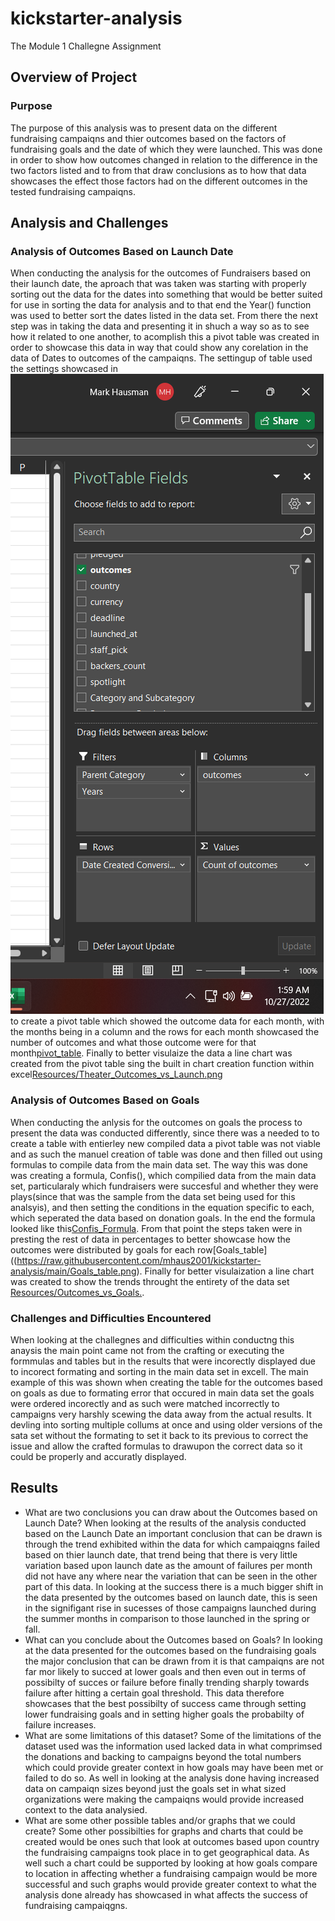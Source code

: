 # kickstarter-analysis
The Module 1 Challegne Assignment 
## Overview of Project

### Purpose
The purpose of this analysis was to present data on the different fundraising campaiqns and thier outcomes based on the factors of fundraising goals and the date of which they were launched. This was done in order to show how outcomes changed in relation to the difference in the two factors listed and to from that draw conclusions as to how that data showcases the effect those factors had on the different outcomes in the tested fundraising campaiqns.
## Analysis and Challenges

### Analysis of Outcomes Based on Launch Date
When conducting the analysis for the outcomes of Fundraisers based on their launch date, the aproach that was taken was starting with properly sorting out the data for the dates into something that would be better suited for use in sorting the data for analysis and to that end the Year() function was used to better sort the dates listed in the data set. From there the next step was in taking the data and presenting it in shuch a way so as to see how it related to one another, to acomplish this a pivot table was created in order to showcase this data in way that could show any corelation in the data of Dates to outcomes of the campaiqns. The settingup of table used the settings showcased in![pivot_table_fields](https://raw.githubusercontent.com/mhaus2001/kickstarter-analysis/main/pivot_table_fields.png) to create a pivot table which showed the outcome data for each month, with the months being in a column and the rows for each month showcased the number of outcomes and what those outcome were for that month[pivot_table](https://raw.githubusercontent.com/mhaus2001/kickstarter-analysis/main/pivot_table.png). Finally to better visulaize the data a line chart was created from the pivot table sing the built in chart creation function within excel[Resources/Theater_Outcomes_vs_Launch.png](https://raw.githubusercontent.com/mhaus2001/kickstarter-analysis/resources/Resources/Theater_Outcomes_vs_Launch.png)
### Analysis of Outcomes Based on Goals
When conducting the anlysis for the outcomes on goals the process to present the data was conducted differently, since there was a needed to to create a table with entierley new compiled data a pivot table was not viable and as such the manuel creation of table was done and then filled out using formulas to compile data from the main data set. The way this was done was creating a formula, Confis(), which compilied data from the main data set, particularaly which fundraisers were succesful and whether they were plays(since that was the sample from the data set being used for this analsyis), and then setting the conditions in the equation specific to each, which seperated the data based on donation goals. In the end the formula looked like this[Confis_Formula](https://raw.githubusercontent.com/mhaus2001/kickstarter-analysis/main/Confis_Formula.png). From that point the steps taken were in presting the rest of data in percentages to better showcase how the outcomes were distributed by goals for each row[Goals_table]((https://raw.githubusercontent.com/mhaus2001/kickstarter-analysis/main/Goals_table.png). Finally for better visulaization a line chart was created to show the trends throught the entirety of the data set [Resources/Outcomes_vs_Goals.](https://raw.githubusercontent.com/mhaus2001/kickstarter-analysis/resources/Resources/Resources/Outcomes_vs_Goals.png).
### Challenges and Difficulties Encountered
When looking at the challegnes and difficulties within conductng this anaysis the main point came not from the crafting or executing the formmulas and tables but in the results that were incorectly displayed due to incorect formating and sorting in the main data set in excell. The main example of this was shown when creating the table for the outcomes based on goals as due to formating error that occured in main data set the goals were ordered incorectly and as such were matched incorrectly to campaigns very harshly scewing the data away from the actual results. It devling into sorting multiple collums at once and using older versions of the sata set without the formating to set it back to its previous to correct the issue and allow the crafted formulas to drawupon the correct data so it could be properly and accuratly displayed. 
## Results

- What are two conclusions you can draw about the Outcomes based on Launch Date?
When looking at the results of the analysis conducted based on the Launch Date an important conclusion that can be drawn is through the trend exhibited within the data for which campaiqgns failed based on thier launch date, that trend being that there is very little variation based upon launch date as the amount of failures per month did not have any where near the variation that can be seen in the other part of this data. In looking at the success there is a much bigger shift in the data presented by the outcomes based on launch date, this is seen in the signifigant rise in sucesses of those campaigns launched during the summer months in comparison to those launched in the spring or fall.
- What can you conclude about the Outcomes based on Goals?
In looking at the data presented for the outcomes based on the fundraising goals the major conclusion that can be drawn from it is that campaiqns are not far mor likely to succed at lower goals and then even out in terms of possibilty of succes or failure before finally trending sharply towards failure after hitting a certain goal threshold. This data therefore showcases that the best possibilty of success came through setting lower fundraising goals and in setting higher goals the probabilty of failure increases.
- What are some limitations of this dataset?
Some of the limitations of the dataset used was the information used lacked data in what comprimsed the donations and backing to campaigns beyond the total numbers which could provide greater context in how goals may have been met or failed to do so. As well in looking at the analysis done having increased data on campaiqn sizes beyond just the goals set in what sized organizations were making the campaiqns would provide increased context to the data analysied.
- What are some other possible tables and/or graphs that we could create?
Some other possibilties for graphs and charts that could be created would be ones such that look at outcomes based upon country the fundraising campaigns took place in to get geographical data. As well such a chart could be supported by looking at how goals compare to location in affecting whether a fundraising campaign would be more successful and such graphs would provide greater context to what the analysis done already has showcased in what affects the success of fundraising campaiqgns.
